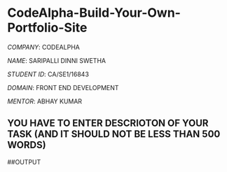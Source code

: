 # CodeAlpha-Build-Your-Own-Portfolio-Site

*COMPANY*: CODEALPHA

*NAME*: SARIPALLI DINNI SWETHA

*STUDENT ID*: CA/SE1/16843

*DOMAIN*: FRONT END DEVELOPMENT

*MENTOR*: ABHAY KUMAR

## YOU HAVE TO ENTER DESCRIOTON OF YOUR TASK (AND IT SHOULD NOT BE LESS THAN 500 WORDS) 

##OUTPUT

